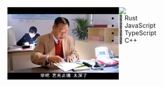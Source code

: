<a href="https://github.com/zhangyemengren">
   <img style="float: left; width: 50%;" src="https://github.com/zhangyemengren/zhangyemengren/blob/main/T2qHVuh5zgP8x6.webp?row=true"/>
</a>
<a href="https://github.com/zhangyemengren">
   <img style="float: right; width: 50%;" src="https://github-readme-stats.vercel.app/api/top-langs/?username=zhangyemengren&layout=compact&theme=cobalt&hide_border=true"/>
</a>


- 📕 Rust
- 📗 JavaScript
- 📘 TypeScript
- 📙 C++

  

  


